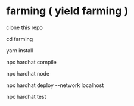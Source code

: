 # farming ( yield farming )

clone this repo

cd farming


yarn install

npx hardhat compile

npx hardhat node

npx hardhat deploy --network localhost

npx hardhat test
